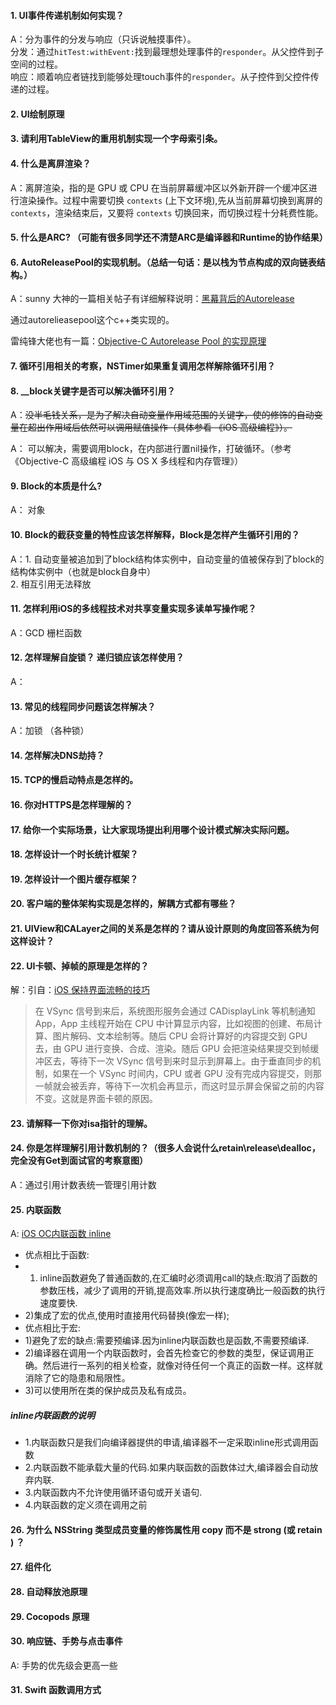 #### 1. UI事件传递机制如何实现？

A：分为事件的分发与响应（只诉说触摸事件）。<br>
分发：通过`hitTest:withEvent:`找到最理想处理事件的`responder`。从父控件到子空间的过程。<br>
响应：顺着响应者链找到能够处理touch事件的`responder`。从子控件到父控件传递的过程。

#### 2. UI绘制原理

#### 3. 请利用TableView的重用机制实现一个字母索引条。

#### 4. 什么是离屏渲染？

A：离屏渲染，指的是 GPU 或 CPU 在当前屏幕缓冲区以外新开辟一个缓冲区进行渲染操作。过程中需要切换 `contexts` (上下文环境),先从当前屏幕切换到离屏的`contexts`，渲染结束后，又要将 `contexts` 切换回来，而切换过程十分耗费性能。

#### 5. 什么是ARC? （可能有很多同学还不清楚ARC是编译器和Runtime的协作结果）

#### 6. AutoReleasePool的实现机制。（总结一句话：是以栈为节点构成的双向链表结构。）

A：sunny 大神的一篇相关帖子有详细解释说明：[黑幕背后的Autorelease](https://blog.sunnyxx.com/2014/10/15/behind-autorelease/) <br>

通过autorelieasepool这个c++类实现的。<br>

雷纯锋大佬也有一篇：[Objective-C Autorelease Pool 的实现原理](http://blog.leichunfeng.com/blog/2015/05/31/objective-c-autorelease-pool-implementation-principle/)

#### 7. 循环引用相关的考察，NSTimer如果重复调用怎样解除循环引用？

#### 8. __block关键字是否可以解决循环引用？

A：~~没半毛钱关系，是为了解决自动变量作用域范围的关键字，使的修饰的自动变量在超出作用域后依然可以调用赋值操作（具体参看 《iOS 高级编程》）。~~

A： 可以解决，需要调用block，在内部进行置nil操作，打破循环。（参考《Objective-C 高级编程 iOS 与 OS X 多线程和内存管理》）

#### 9. Block的本质是什么?

A： 对象

#### 10. Block的截获变量的特性应该怎样解释，Block是怎样产生循环引用的？

A：1. 自动变量被追加到了block结构体实例中，自动变量的值被保存到了block的结构体实例中（也就是block自身中） <br>
2. 相互引用无法释放

#### 11. 怎样利用iOS的多线程技术对共享变量实现多读单写操作呢？

A：GCD 栅栏函数

#### 12. 怎样理解自旋锁？ 递归锁应该怎样使用？

A： 

#### 13. 常见的线程同步问题该怎样解决？

A：加锁 （各种锁）

#### 14. 怎样解决DNS劫持？

#### 15. TCP的慢启动特点是怎样的。

#### 16. 你对HTTPS是怎样理解的？

#### 17. 给你一个实际场景，让大家现场提出利用哪个设计模式解决实际问题。

#### 18. 怎样设计一个时长统计框架？

#### 19. 怎样设计一个图片缓存框架？

#### 20. 客户端的整体架构实现是怎样的，解耦方式都有哪些？

#### 21. UIView和CALayer之间的关系是怎样的？请从设计原则的角度回答系统为何这样设计？

#### 22. UI卡顿、掉帧的原理是怎样的？

解：引自：[iOS 保持界面流畅的技巧](https://blog.ibireme.com/2015/11/12/smooth_user_interfaces_for_ios/) <br>
> 在 VSync 信号到来后，系统图形服务会通过 CADisplayLink 等机制通知 App，App 主线程开始在 CPU 中计算显示内容，比如视图的创建、布局计算、图片解码、文本绘制等。随后 CPU 会将计算好的内容提交到 GPU 去，由 GPU 进行变换、合成、渲染。随后 GPU 会把渲染结果提交到帧缓冲区去，等待下一次 VSync 信号到来时显示到屏幕上。由于垂直同步的机制，如果在一个 VSync 时间内，CPU 或者 GPU 没有完成内容提交，则那一帧就会被丢弃，等待下一次机会再显示，而这时显示屏会保留之前的内容不变。这就是界面卡顿的原因。

#### 23. 请解释一下你对isa指针的理解。

#### 24. 你是怎样理解引用计数机制的？（很多人会说什么retain\release\dealloc，完全没有Get到面试官的考察意图）

A：通过引用计数表统一管理引用计数

#### 25. 内联函数

A: [iOS OC内联函数 inline](<https://www.jianshu.com/p/d557b0831c6a>)

- 优点相比于函数:
- 1. inline函数避免了普通函数的,在汇编时必须调用call的缺点:取消了函数的参数压栈，减少了调用的开销,提高效率.所以执行速度确比一般函数的执行速度要快.
- 2)集成了宏的优点,使用时直接用代码替换(像宏一样);
- 优点相比于宏:
- 1)避免了宏的缺点:需要预编译.因为inline内联函数也是函数,不需要预编译.
- 2)编译器在调用一个内联函数时，会首先检查它的参数的类型，保证调用正确。然后进行一系列的相关检查，就像对待任何一个真正的函数一样。这样就消除了它的隐患和局限性。
- 3)可以使用所在类的保护成员及私有成员。

##### inline内联函数的说明

- 1.内联函数只是我们向编译器提供的申请,编译器不一定采取inline形式调用函数
- 2.内联函数不能承载大量的代码.如果内联函数的函数体过大,编译器会自动放弃内联.
- 3.内联函数内不允许使用循环语句或开关语句.
- 4.内联函数的定义须在调用之前

#### 26. 为什么 NSString 类型成员变量的修饰属性用 copy 而不是 strong (或 retain ) ？

####  27. 组件化

#### 28. 自动释放池原理

#### 29. Cocopods 原理

#### 30. 响应链、手势与点击事件

A: 手势的优先级会更高一些

#### 31. Swift 函数调用方式









